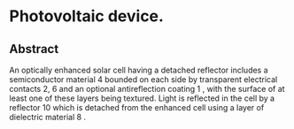 # Photovoltaic device.

## Abstract
An optically enhanced solar cell having a detached reflector includes a semiconductor material 4 bounded on each side by transparent electrical contacts 2, 6 and an optional antireflection coating 1 , with the surface of at least one of these layers being textured. Light is reflected in the cell by a reflector 10 which is detached from the enhanced cell using a layer of dielectric material 8 .